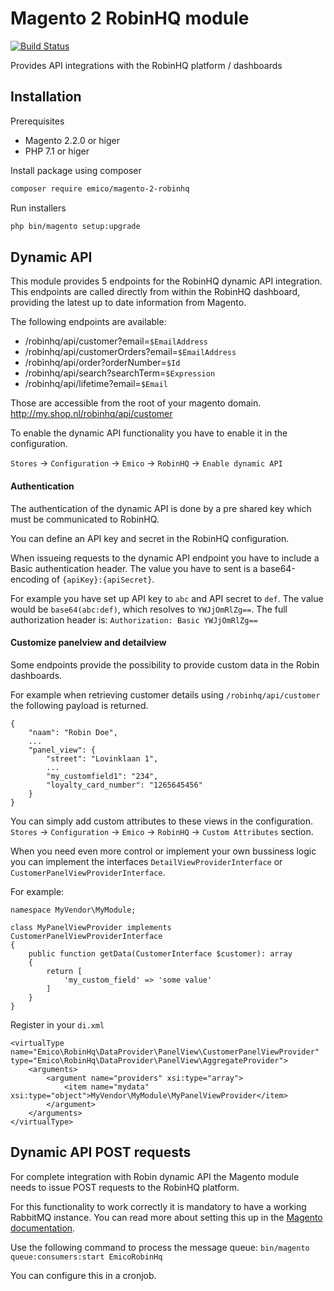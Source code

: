 # Magento 2 RobinHQ module

[![Build Status](https://travis-ci.com/EmicoEcommerce/Magento2RobinHq.svg?branch=master)](https://travis-ci.com/EmicoEcommerce/Magento2RobinHq)

Provides API integrations with the RobinHQ platform / dashboards

## Installation
Prerequisites
 - Magento 2.2.0 or higer
 - PHP 7.1 or higer

Install package using composer
```sh
composer require emico/magento-2-robinhq
```

Run installers
```sh
php bin/magento setup:upgrade
```

## Dynamic API

This module provides 5 endpoints for the RobinHQ dynamic API integration.
This endpoints are called directly from within the RobinHQ dashboard, providing the latest up to date information from Magento.

The following endpoints are available:
 - /robinhq/api/customer?email=`$EmailAddress`
 - /robinhq/api/customerOrders?email=`$EmailAddress`
 - /robinhq/api/order?orderNumber=`$Id`
 - /robinhq/api/search?searchTerm=`$Expression`
 - /robinhq/api/lifetime?email=`$Email`
   
Those are accessible from the root of your magento domain. http://my.shop.nl/robinhq/api/customer

To enable the dynamic API functionality you have to enable it in the configuration.

`Stores` -> `Configuration` -> `Emico` -> `RobinHQ` -> `Enable dynamic API`

#### Authentication

The authentication of the dynamic API is done by a pre shared key which must be communicated to RobinHQ.

You can define an API key and secret in the RobinHQ configuration.

When issueing requests to the dynamic API endpoint you have to include a Basic authentication header.
The value you have to sent is a base64-encoding of `{apiKey}:{apiSecret}`.

For example you have set up API key to `abc` and API secret to `def`.
The value would be `base64(abc:def)`, which resolves to `YWJjOmRlZg==`.
The full authorization header is:
`Authorization: Basic YWJjOmRlZg==`

#### Customize panelview and detailview

Some endpoints provide the possibility to provide custom data in the Robin dashboards.

For example when retrieving customer details using `/robinhq/api/customer` the following payload is returned.

```
{
    "naam": "Robin Doe",
    ...
    "panel_view": {
        "street": "Lovinklaan 1",
        ...
        "my_customfield1": "234",
        "loyalty_card_number": "1265645456"
    }
}
```

You can simply add custom attributes to these views in the configuration.
`Stores` -> `Configuration` -> `Emico` -> `RobinHQ` -> `Custom Attributes` section.

When you need even more control or implement your own bussiness logic you can implement the interfaces `DetailViewProviderInterface` or `CustomerPanelViewProviderInterface`.

For example:
```
namespace MyVendor\MyModule;

class MyPanelViewProvider implements CustomerPanelViewProviderInterface
{
    public function getData(CustomerInterface $customer): array
    {
        return [
            'my_custom_field' => 'some value'
        ]
    }
}
```

Register in your `di.xml`

```
<virtualType name="Emico\RobinHq\DataProvider\PanelView\CustomerPanelViewProvider" type="Emico\RobinHq\DataProvider\PanelView\AggregateProvider">
    <arguments>
        <argument name="providers" xsi:type="array">
            <item name="mydata" xsi:type="object">MyVendor\MyModule\MyPanelViewProvider</item>
        </argument>
    </arguments>
</virtualType>
```

## Dynamic API POST requests

For complete integration with Robin dynamic API the Magento module needs to issue POST requests to the RobinHQ platform.

For this functionality to work correctly it is mandatory to have a working RabbitMQ instance. You can read more about setting this up in the [Magento documentation](https://devdocs.magento.com/guides/v2.3/install-gde/prereq/install-rabbitmq.html).

Use the following command to process the message queue:
`bin/magento queue:consumers:start EmicoRobinHq`

You can configure this in a cronjob.
